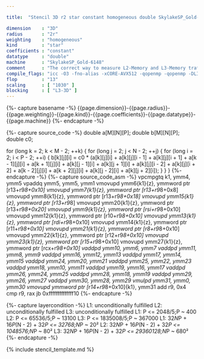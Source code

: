 ```yaml
---

title:  "Stencil 3D r2 star constant homogeneous double SkylakeSP_Gold-6148"

dimension    : "3D"
radius       : "2r"
weighting    : "homogeneous"
kind         : "star"
coefficients : "constant"
datatype     : "double"
machine      : "SkylakeSP_Gold-6148"
comment      : "The correct way to measure L2-Memory and L3-Memory traffic is unknown, hence the prediction by kerncraft is less accurate."
compile_flags: "icc -O3 -fno-alias -xCORE-AVX512 -qopenmp -qopenmp -DLIKWID_PERFMON -Ilikwid-4.3.3/include -Llikwid-4.3.3/lib -Iheaders/dummy.c stencil_compilable.c -o stencil -llikwid"
flop         : "13"
scaling      : [ "1030" ]
blocking     : [ "L3-3D" ]
---
```


{%- capture basename -%}
{{page.dimension}}-{{page.radius}}-{{page.weighting}}-{{page.kind}}-{{page.coefficients}}-{{page.datatype}}-{{page.machine}}
{%- endcapture -%}

{%- capture source_code -%}
double a[M][N][P];
double b[M][N][P];
double c0;

for (long k = 2; k < M - 2; ++k) {
  for (long j = 2; j < N - 2; ++j) {
    for (long i = 2; i < P - 2; ++i) {
      b[k][j][i] =
          c0 * (a[k][j][i] + a[k][j][i - 1] + a[k][j][i + 1] +
                a[k - 1][j][i] + a[k + 1][j][i] + a[k][j - 1][i] +
                a[k][j + 1][i] + a[k][j][i - 2] + a[k][j][i + 2] +
                a[k - 2][j][i] + a[k + 2][j][i] + a[k][j - 2][i] +
                a[k][j + 2][i]);
    }
  }
}
{%- endcapture -%}
{%- capture source_code_asm -%}
vpcmpgtq k1, ymm4, ymm5
vpaddq ymm5, ymm5, ymm1
vmovupd ymm6{k1}{z}, ymmword ptr [r13+r9*8+0x10]
vmovupd ymm7{k1}{z}, ymmword ptr [r13+r9*8+0x8]
vmovupd ymm8{k1}{z}, ymmword ptr [r13+r9*8+0x18]
vmovupd ymm15{k1}{z}, ymmword ptr [r13+r9*8]
vmovupd ymm20{k1}{z}, ymmword ptr [r13+r9*8+0x20]
vmovupd ymm9{k1}{z}, ymmword ptr [rsi+r9*8+0x10]
vmovupd ymm12{k1}{z}, ymmword ptr [r10+r9*8+0x10]
vmovupd ymm13{k1}{z}, ymmword ptr [rdi+r9*8+0x10]
vmovupd ymm14{k1}{z}, ymmword ptr [r11+r9*8+0x10]
vmovupd ymm21{k1}{z}, ymmword ptr [r8+r9*8+0x10]
vmovupd ymm22{k1}{z}, ymmword ptr [r12+r9*8+0x10]
vmovupd ymm23{k1}{z}, ymmword ptr [r15+r9*8+0x10]
vmovupd ymm27{k1}{z}, ymmword ptr [rcx+r9*8+0x10]
vaddpd ymm10, ymm6, ymm7
vaddpd ymm11, ymm8, ymm9
vaddpd ymm16, ymm12, ymm13
vaddpd ymm17, ymm14, ymm15
vaddpd ymm24, ymm20, ymm21
vaddpd ymm25, ymm22, ymm23
vaddpd ymm18, ymm10, ymm11
vaddpd ymm19, ymm16, ymm17
vaddpd ymm26, ymm24, ymm25
vaddpd ymm28, ymm18, ymm19
vaddpd ymm29, ymm26, ymm27
vaddpd ymm30, ymm28, ymm29
vmulpd ymm31, ymm0, ymm30
vmovupd ymmword ptr [r14+r9*8+0x10]{k1}, ymm31
add r9, 0x4
cmp r9, rax
jb 0xffffffffffffff10
{%- endcapture -%}

{%- capture layercondition -%}
L1: unconditionally fulfilled
L2: unconditionally fulfilled
L3: unconditionally fulfilled
L1: P <= 2048/5;P ~ 400
L2: P <= 65536/5;P ~ 13100
L3: P <= 1835008/5;P ~ 367000
L1: 32*N*P + 16*P*(N - 2) + 32*P <= 32768;N*P ~ 20²
L2: 32*N*P + 16*P*(N - 2) + 32*P <= 1048576;N*P ~ 80²
L3: 32*N*P + 16*P*(N - 2) + 32*P <= 29360128;N*P ~ 680²
{%- endcapture -%}

{% include stencil_template.md %}
